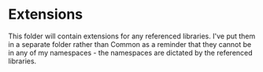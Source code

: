 # Extensions

This folder will contain extensions for any referenced libraries. I've put them 
in a separate folder rather than Common as a reminder that they cannot be in any
of my namespaces - the namespaces are dictated by the referenced libraries.